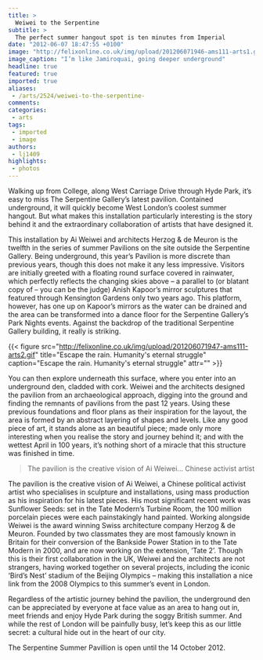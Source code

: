 ```yaml
---
title: >
  Weiwei to the Serpentine
subtitle: >
  The perfect summer hangout spot is ten minutes from Imperial
date: "2012-06-07 18:47:55 +0100"
image: "http://felixonline.co.uk/img/upload/201206071946-ams111-arts1.gif"
image_caption: "I’m like Jamiroquai, going deeper underground"
headline: true
featured: true
imported: true
aliases:
 - /arts/2524/weiwei-to-the-serpentine-
comments:
categories:
 - arts
tags:
 - imported
 - image
authors:
 - lj1409
highlights:
 - photos
---
```


Walking up from College, along West Carriage Drive through Hyde Park, it’s easy to miss The Serpentine Gallery’s latest pavilion. Contained underground, it will quickly become West London’s coolest summer hangout. But what makes this installation particularly interesting is the story behind it and the extraordinary collaboration of artists that have designed it.

This installation by Ai Weiwei and architects Herzog & de Meuron is the twelfth in the series of summer Pavilions on the site outside the Serpentine Gallery. Being underground, this year’s Pavilion is more discrete than previous years, though this does not make it any less impressive. Visitors are initially greeted with a floating round surface covered in rainwater, which perfectly reflects the changing skies above – a parallel to (or blatant copy of – you can be the judge) Anish Kapoor’s mirror sculptures that featured through Kensington Gardens only two years ago. This platform, however, has one up on Kapoor’s mirrors as the water can be drained and the area can be transformed into a dance floor for the Serpentine Gallery’s Park Nights events. Against the backdrop of the traditional Serpentine Gallery building, it really is striking.

{{< figure src="http://felixonline.co.uk/img/upload/201206071947-ams111-arts2.gif" title="Escape the rain. Humanity's eternal struggle" caption="Escape the rain. Humanity's eternal struggle" attr="" >}}

You can then explore underneath this surface, where you enter into an underground den, cladded with cork. Weiwei and the architects designed the pavilion from an archaeological approach, digging into the ground and finding the remnants of pavilions from the past 12 years. Using these previous foundations and floor plans as their inspiration for the layout, the area is formed by an abstract layering of shapes and levels. Like any good piece of art, it stands alone as an beautiful piece; made only more interesting when you realise the story and journey behind it; and with the wettest April in 100 years, it’s nothing short of a miracle that this structure was finished in time.

> The pavilion is the creative vision of Ai Weiwei... Chinese activist artist

The pavilion is the creative vision of Ai Weiwei, a Chinese political activist artist who specialises in sculpture and installations, using mass production as his inspiration for his latest pieces. His most significant recent work was Sunflower Seeds: set in the Tate Modern’s Turbine Room, the 100 million porcelain pieces were each painstakingly hand painted. Working alongside Weiwei is the award winning Swiss architecture company Herzog & de Meuron. Founded by two classmates they are most famously known in Britain for their conversion of the Bankside Power Station in to the Tate Modern in 2000, and are now working on the extension, ‘Tate 2’. Though this is their first collaboration in the UK, Weiwei and the architects are not strangers, having worked together on several projects, including the iconic ‘Bird’s Nest’ stadium of the Beijing Olympics – making this installation a nice link from the 2008 Olympics to this summer’s event in London.

Regardless of the artistic journey behind the pavilion, the underground den can be appreciated by everyone at face value as an area to hang out in, meet friends and enjoy Hyde Park during the soggy British summer. And while the rest of London will be painfully busy, let’s keep this as our little secret: a cultural hide out in the heart of our city.

The Serpentine Summer Pavillion is open until the 14 October 2012.
